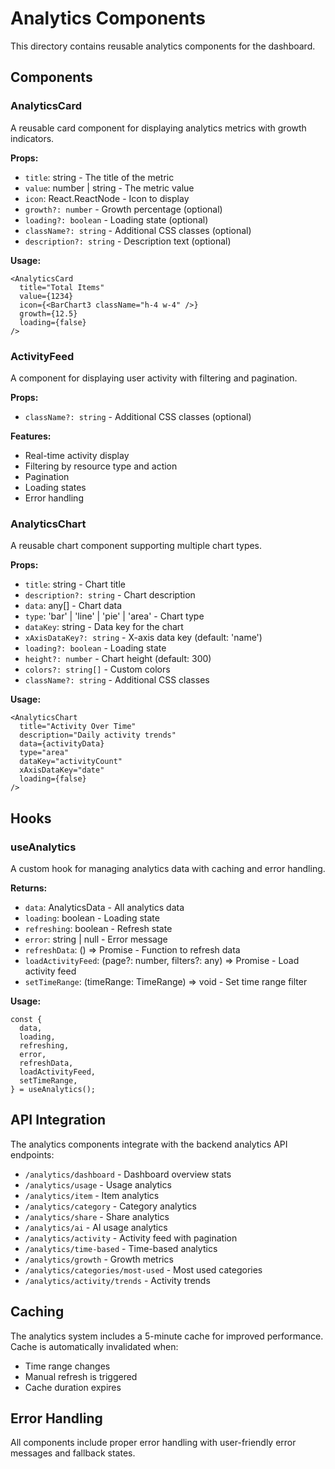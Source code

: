 # Analytics Components

This directory contains reusable analytics components for the dashboard.

## Components

### AnalyticsCard
A reusable card component for displaying analytics metrics with growth indicators.

**Props:**
- `title`: string - The title of the metric
- `value`: number | string - The metric value
- `icon`: React.ReactNode - Icon to display
- `growth?: number` - Growth percentage (optional)
- `loading?: boolean` - Loading state (optional)
- `className?: string` - Additional CSS classes (optional)
- `description?: string` - Description text (optional)

**Usage:**
```tsx
<AnalyticsCard
  title="Total Items"
  value={1234}
  icon={<BarChart3 className="h-4 w-4" />}
  growth={12.5}
  loading={false}
/>
```

### ActivityFeed
A component for displaying user activity with filtering and pagination.

**Props:**
- `className?: string` - Additional CSS classes (optional)

**Features:**
- Real-time activity display
- Filtering by resource type and action
- Pagination
- Loading states
- Error handling

### AnalyticsChart
A reusable chart component supporting multiple chart types.

**Props:**
- `title`: string - Chart title
- `description?: string` - Chart description
- `data`: any[] - Chart data
- `type`: 'bar' | 'line' | 'pie' | 'area' - Chart type
- `dataKey`: string - Data key for the chart
- `xAxisDataKey?: string` - X-axis data key (default: 'name')
- `loading?: boolean` - Loading state
- `height?: number` - Chart height (default: 300)
- `colors?: string[]` - Custom colors
- `className?: string` - Additional CSS classes

**Usage:**
```tsx
<AnalyticsChart
  title="Activity Over Time"
  description="Daily activity trends"
  data={activityData}
  type="area"
  dataKey="activityCount"
  xAxisDataKey="date"
  loading={false}
/>
```

## Hooks

### useAnalytics
A custom hook for managing analytics data with caching and error handling.

**Returns:**
- `data`: AnalyticsData - All analytics data
- `loading`: boolean - Loading state
- `refreshing`: boolean - Refresh state
- `error`: string | null - Error message
- `refreshData`: () => Promise<void> - Function to refresh data
- `loadActivityFeed`: (page?: number, filters?: any) => Promise<void> - Load activity feed
- `setTimeRange`: (timeRange: TimeRange) => void - Set time range filter

**Usage:**
```tsx
const {
  data,
  loading,
  refreshing,
  error,
  refreshData,
  loadActivityFeed,
  setTimeRange,
} = useAnalytics();
```

## API Integration

The analytics components integrate with the backend analytics API endpoints:

- `/analytics/dashboard` - Dashboard overview stats
- `/analytics/usage` - Usage analytics
- `/analytics/item` - Item analytics
- `/analytics/category` - Category analytics
- `/analytics/share` - Share analytics
- `/analytics/ai` - AI usage analytics
- `/analytics/activity` - Activity feed with pagination
- `/analytics/time-based` - Time-based analytics
- `/analytics/growth` - Growth metrics
- `/analytics/categories/most-used` - Most used categories
- `/analytics/activity/trends` - Activity trends

## Caching

The analytics system includes a 5-minute cache for improved performance. Cache is automatically invalidated when:
- Time range changes
- Manual refresh is triggered
- Cache duration expires

## Error Handling

All components include proper error handling with user-friendly error messages and fallback states.
